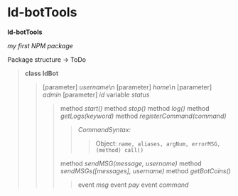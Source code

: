 # ld-botTools

**ld-botTools**

*my first NPM package*

Package structure -> ToDo
> **class ldBot**
> > [parameter] _username_\n
> > [parameter] _home_\n
> > [parameter] _admin_
> > [parameter] _id_
> > variable _status_
> > > method _start()_
> > > method _stop()_
> > > method _log()_
> > > method _getLogs(keyword)_
> > > method _registerCommand(command)_
> > > > _CommandSyntax:_
> > > > > Object: `name, aliases, argNum, errorMSG, (method) call()`
> > >
> > > method _sendMSG(message, username)_
> > > method _sendMSGs([messages], username)_
> > > method _getBotCoins()_
> > > > event _msg_
> > > > event _pay_
> > > > event _command_
